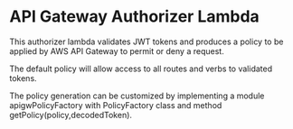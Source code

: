 # API Gateway Authorizer Lambda

This authorizer lambda validates JWT tokens and produces a policy to be applied by
AWS API Gateway to permit or deny a request.

The default policy will allow access to all routes and verbs to validated tokens.

The policy generation can be customized by implementing a module apigwPolicyFactory
with PolicyFactory class and method getPolicy(policy,decodedToken).